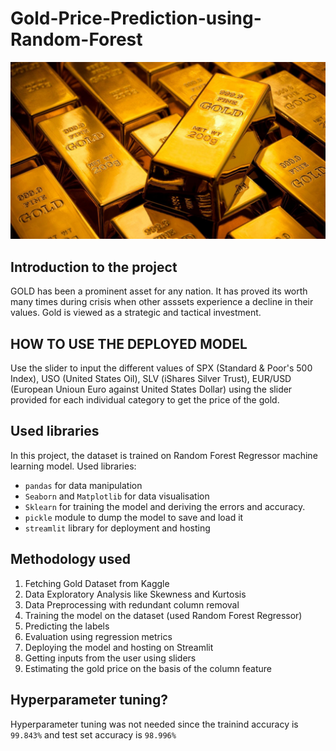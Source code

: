 # Gold-Price-Prediction-using-Random-Forest
![Gold](images/gold.jpg)
## Introduction to the project
GOLD has been a prominent asset for any nation. It has proved its worth many times during crisis when other asssets experience a decline in their values. Gold is viewed as a strategic and tactical investment.<br>

## HOW TO USE THE DEPLOYED MODEL
Use the slider to input the different values of SPX (Standard & Poor's 500 Index), USO (United States Oil), SLV (iShares Silver Trust), EUR/USD (European Unioun Euro against United States Dollar) using the slider provided for each individual category to get the price of the gold.

## Used libraries
In this project, the dataset is trained on Random Forest Regressor machine learning model. Used libraries:<br>
* `pandas` for data manipulation 
* `Seaborn` and `Matplotlib` for data visualisation
* `Sklearn` for training the model and deriving the errors and accuracy.
* `pickle` module to dump the model to save and load it
* `streamlit` library for deployment and hosting

## Methodology used
1. Fetching Gold Dataset from Kaggle
2. Data Exploratory Analysis like Skewness and Kurtosis
3. Data Preprocessing with redundant column removal
4. Training the model on the dataset (used Random Forest Regressor)
5. Predicting the labels
6. Evaluation using regression metrics 
7. Deploying the model and hosting on Streamlit
8. Getting inputs from the user using sliders
9. Estimating the gold price on the basis of the column feature

## Hyperparameter tuning?
Hyperparameter tuning was not needed since the trainind accuracy is `99.843%` and test set accuracy is  `98.996%`

